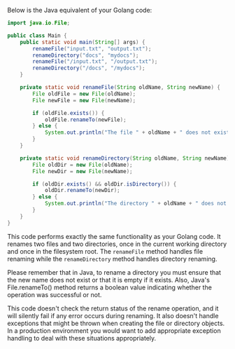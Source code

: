 Below is the Java equivalent of your Golang code:

```java
import java.io.File;

public class Main {
    public static void main(String[] args) {
        renameFile("input.txt", "output.txt");
        renameDirectory("docs", "mydocs");
        renameFile("/input.txt", "/output.txt");
        renameDirectory("/docs", "/mydocs");
    }

    private static void renameFile(String oldName, String newName) {
        File oldFile = new File(oldName);
        File newFile = new File(newName);

        if (oldFile.exists()) {
            oldFile.renameTo(newFile);
        } else {
            System.out.println("The file " + oldName + " does not exist.");
        }
    }

    private static void renameDirectory(String oldName, String newName) {
        File oldDir = new File(oldName);
        File newDir = new File(newName);

        if (oldDir.exists() && oldDir.isDirectory()) {
            oldDir.renameTo(newDir);
        } else {
            System.out.println("The directory " + oldName + " does not exist or it is not a directory.");
        }
    }
}
```

This code performs exactly the same functionality as your Golang code. It renames two files and two directories, once in the current working directory and once in the filesystem root. The `renameFile` method handles file renaming while the `renameDirectory` method handles directory renaming.

Please remember that in Java, to rename a directory you must ensure that the new name does not exist or that it is empty if it exists. Also, Java's File.renameTo() method returns a boolean value indicating whether the operation was successful or not.

This code doesn't check the return status of the rename operation, and it will silently fail if any error occurs during renaming. It also doesn't handle exceptions that might be thrown when creating the file or directory objects. In a production environment you would want to add appropriate exception handling to deal with these situations appropriately.
